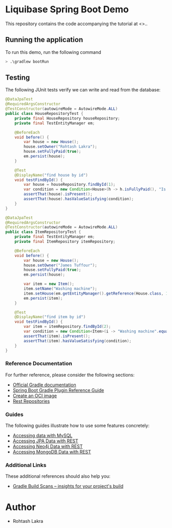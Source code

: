 # Liquibase Spring Boot Demo

This repository contains the code accompanying the tutorial at <>..

## Running the application

To run this demo, run the following command

```bash
> .\gradlew bootRun
```

## Testing

The following JUnit tests verify we can write and read from the database:

```java
@DataJpaTest
@RequiredArgsConstructor
@TestConstructor(autowireMode = AutowireMode.ALL)
public class HouseRepositoryTest {
    private final HouseRepository houseRepository;
    private final TestEntityManager em;

    @BeforeEach
    void before() {
        var house = new House();
        house.setOwner("Rohtash Lakra");
        house.setFullyPaid(true);
        em.persist(house);
    }

    @Test
    @DisplayName("find house by id")
    void testFindById() {
        var house = houseRepository.findById(1);
        var condition = new Condition<House>(h -> h.isFullyPaid(), "Is fully paid");
        assertThat(house).isPresent();
        assertThat(house).hasValueSatisfying(condition);
    }
}

@DataJpaTest
@RequiredArgsConstructor
@TestConstructor(autowireMode = AutowireMode.ALL)
public class ItemRepositoryTest {
    private final TestEntityManager em;
    private final ItemRepository itemRepository;

    @BeforeEach
    void before() {
        var house = new House();
        house.setOwner("James Tuffour");
        house.setFullyPaid(true);
        em.persist(house);

        var item = new Item();
        item.setName("Washing machine");
        item.setHouse(em.getEntityManager().getReference(House.class, 1));
        em.persist(item);
    }

    @Test
    @DisplayName("find item by id")
    void testFindById() {
        var item = itemRepository.findById(2);
        var condition = new Condition<Item>(i -> "Washing machine".equals(i.getName()), "Name matches 'Washing Machine'");
        assertThat(item).isPresent();
        assertThat(item).hasValueSatisfying(condition);
    }
}
```


### Reference Documentation

For further reference, please consider the following sections:

* [Official Gradle documentation](https://docs.gradle.org)
* [Spring Boot Gradle Plugin Reference Guide](https://docs.spring.io/spring-boot/docs/2.7.5/gradle-plugin/reference/html/)
* [Create an OCI image](https://docs.spring.io/spring-boot/docs/2.7.5/gradle-plugin/reference/html/#build-image)
* [Rest Repositories](https://docs.spring.io/spring-boot/docs/2.7.5/reference/htmlsingle/#howto.data-access.exposing-spring-data-repositories-as-rest)

### Guides

The following guides illustrate how to use some features concretely:

* [Accessing data with MySQL](https://spring.io/guides/gs/accessing-data-mysql/)
* [Accessing JPA Data with REST](https://spring.io/guides/gs/accessing-data-rest/)
* [Accessing Neo4j Data with REST](https://spring.io/guides/gs/accessing-neo4j-data-rest/)
* [Accessing MongoDB Data with REST](https://spring.io/guides/gs/accessing-mongodb-data-rest/)

### Additional Links

These additional references should also help you:

* [Gradle Build Scans – insights for your project's build](https://scans.gradle.com#gradle)

# Author
- Rohtash Lakra